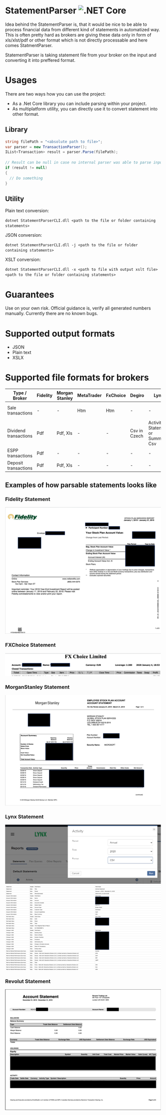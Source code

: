 # StatementParser ![.NET Core](https://github.com/vladimir-aubrecht/StatementParser/workflows/.NET/badge.svg)

Idea behind the StatementParser is, that it would be nice to be able to process financial data from different kind of statements in automatized way.
This is often pretty hard as brokers are giving these data only in form of xls/xlst/pdf or other format which is not directly processable and here comes StatmentParser.

StatementParser is taking statement file from your broker on the input and converting it into preffered format.

# Usages
There are two ways how you can use the project:
- As a .Net Core library you can include parsing within your project.
- As multiplatform utility, you can directly use it to convert statement into other format.

## Library
```csharp
string filePath = "<absolute path to file>";
var parser = new TransactionParser();
IList<Transaction> result = parser.Parse(filePath);

// Result can be null in case no internal parser was able to parse input file.
if (result != null)
{
  // Do something
}
```

## Utility
Plain text conversion:

``dotnet StatementParserCLI.dll <path to the file or folder containing statements>``

JSON conversion:

``dotnet StatementParserCLI.dll -j <path to the file or folder containing statements>``

XSLT conversion:

``dotnet StatementParserCLI.dll -x <path to file with output xslt file> <path to the file or folder containing statements>``

# Guarantees
Use on your own risk.
Official guidance is, verify all generated numbers manually. Currently there are no known bugs.

# Supported output formats
- JSON
- Plain text
- XSLX

# Supported file formats for brokers

|Type / Broker        |Fidelity|Morgan Stanley|MetaTrader|FxChoice|Degiro      |Lynx|Interactive Broker|Revolut                               |
|---------------------|--------|--------------|----------|--------|------------|----|------------------|--------------------------------------|
|Sale transactions    | -      | -            |Htm       |Htm     | -          | -  | -                | PnL Statement Pdf					  |
|Dividend transactions|Pdf     |Pdf, Xls      | -        | -      |Csv in Czech|Activity Statement or Summary Csv|Activity Statement or Summary Csv| PnL Statement Pdf                    |
|ESPP transactions    |Pdf     | -            | -        | -      | -          | -  | -                | -                                    |
|Deposit transactions |Pdf     |Pdf, Xls      | -        | -      | -          | -  | -                | -                                    |

## Examples of how parsable statements looks like

### Fidelity Statement
![Fidelity Statement][Fidelity]

### FXChoice Statement
![FXChoice Statement][FXChoice]

### MorganStanley Statement
![MorganStanley Statement][MorganStanley]

### Lynx Statement
![Lynx Report tool][LynxReportTool]
![Lynx Statement][Lynx]

### Revolut Statement
![Revolut Statement][Revolut]

[Fidelity]: docs/Images/FidelityStatement.png
[FXChoice]: docs/Images/FXChoiceStatement.png
[MorganStanley]: docs/Images/MorganStanleyStatement.png
[LynxReportTool]: docs/Images/LynxReportTool.png
[Lynx]: docs/Images/LynxStatement.png
[Revolut]: docs/Images/RevolutStatement.png

